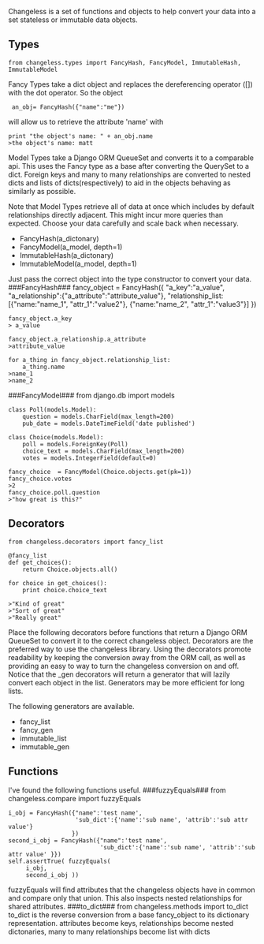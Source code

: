Changeless is a set of functions and objects to help convert your data into a set stateless or immutable data objects.

Types
-----
    from changeless.types import FancyHash, FancyModel, ImmutableHash, ImmutableModel

Fancy Types take a dict object and replaces the dereferencing operator ([]) with the dot operator.  So the object

     an_obj= FancyHash({"name":"me"}) 

will allow us to retrieve the attribute 'name' with

    print "the object's name: " + an_obj.name
    >the object's name: matt

 
Model Types take a Django ORM QueueSet and converts it to a comparable api.  This uses the Fancy type as a base after converting the QuerySet to a dict.  Foreign keys and many to many relationships are converted to nested dicts and lists of dicts(respectively) to aid in the objects behaving as similarly as possible.  

Note that Model Types retrieve all of data at once which includes by default relationships directly adjacent.  This might incur more queries than expected.  Choose your data carefully and scale back when necessary. 

* FancyHash(a_dictonary)
* FancyModel(a_model, depth=1)
* ImmutableHash(a_dictonary)
* ImmutableModel(a_model, depth=1)

Just pass the correct object into the type constructor to convert your data.
###FancyHash###
    fancy_object = FancyHash({
	    "a_key":"a_value", 
	    "a_relationship":{"a_attribute":"attribute_value"}, 
	    "relationship_list:[{"name:"name_1", "attr_1":"value2"}, {"name:"name_2", "attr_1":"value3"}]
	    })

    fancy_object.a_key
    > a_value

    fancy_object.a_relationship.a_attribute
    >attribute_value

    for a_thing in fancy_object.relationship_list:
        a_thing.name
    >name_1
    >name_2


###FancyModel###
    from django.db import models

    class Poll(models.Model):
        question = models.CharField(max_length=200)
        pub_date = models.DateTimeField('date published')

    class Choice(models.Model):
        poll = models.ForeignKey(Poll)
        choice_text = models.CharField(max_length=200)
        votes = models.IntegerField(default=0)

    fancy_choice  = FancyModel(Choice.objects.get(pk=1))
    fancy_choice.votes
    >2
    fancy_choice.poll.question
    >"how great is this?"



Decorators
----------
    from changeless.decorators import fancy_list

    @fancy_list
    def get_choices():
        return Choice.objects.all()

    for choice in get_choices():
        print choice.choice_text

    >"Kind of great"
    >"Sort of great"
    >"Really great"

Place the following decorators before functions that return a Django ORM QueueSet to convert it to the correct changeless object.  Decorators are the preferred way to use the changeless library.  Using the decorators promote readability by keeping the conversion away from the ORM call, as well as providing an easy to way to turn the changeless conversion on and off.  Notice that the _gen decorators will return a generator that will lazily convert each object in the list.  Generators may be more efficient for long lists.

The following generators are available.  
* fancy_list
* fancy_gen
* immutable_list
* immutable_gen

Functions
----------
I've found the following functions useful.
###fuzzyEquals###
    from changeless.compare import fuzzyEquals

    i_obj = FancyHash({"name":'test name', 
                       'sub_dict':{'name':'sub name', 'attrib':'sub attr value'}
                      })
    second_i_obj = FancyHash({"name":'test name', 
                              'sub_dict':{'name':'sub name', 'attrib':'sub attr value' }})
    self.assertTrue( fuzzyEquals(
         i_obj,
         second_i_obj ))

fuzzyEquals will find attributes that the changeless objects have in common and compare only that union.  This also inspects nested relationships for shared attributes.
###to_dict###
    from changeless.methods import to_dict
to_dict is the reverse conversion from a base fancy_object to its dictionary representation.  attributes become keys, relationships become nested dictonaries, many to many relationships become list with dicts


